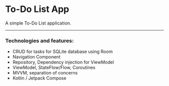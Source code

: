 # To-Do List App

A simple To-Do List application.

---

### Technologies and features:

- CRUD for tasks for SQLite database using Room 
- Navigation Component
- Repository, Dependency injection for ViewModel
- ViewModel, StateFlow/Flow, Coroutines
- MVVM, separation of concerns
- Kotlin / Jetpack Compose
